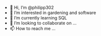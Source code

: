 - 👋 Hi, I’m @philipp302
- 👀 I’m interested in gardening and software
- 🌱 I’m currently learning SQL
- 💞️ I’m looking to collaborate on ...
- 📫 How to reach me ...

<!---
philipp302/philipp302 is a ✨ special ✨ repository because its `README.md` (this file) appears on your GitHub profile.
You can click the Preview link to take a look at your changes.
--->
